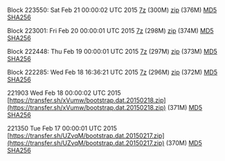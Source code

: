 Block 223550: Sat Feb 21 00:00:02 UTC 2015 [7z](https://transfer.sh/HA0Jk/bootstrap.dat.20150221.7z) (300M) [zip](https://transfer.sh/189CqI/bootstrap.dat.20150221.zip) (376M) [MD5](https://transfer.sh/3OcQg/md5.txt) [SHA256](https://transfer.sh/4LKpA/sha256.txt)

Block 223001: Fri Feb 20 00:00:01 UTC 2015 [7z](https://transfer.sh/Iwksc/bootstrap.dat.20150220.7z) (298M) [zip](https://transfer.sh/10wXeL/bootstrap.dat.20150220.zip) (374M) [MD5](https://transfer.sh/wq9dZ/md5.txt) [SHA256](https://transfer.sh/lVNzp/sha256.txt)

Block 222448: Thu Feb 19 00:00:01 UTC 2015 [7z](https://transfer.sh/i2xeH/bootstrap.dat.20150219.7z) (297M) [zip](https://transfer.sh/Xm23y/bootstrap.dat.20150219.zip) (373M) [MD5](https://transfer.sh/fiF7T/md5.txt) [SHA256](https://transfer.sh/119Dik/sha256.txt)

Block 222285: Wed Feb 18 16:36:21 UTC 2015 [7z](https://transfer.sh/VT7Bi/bootstrap.dat.20150218.7z) (296M) [zip](https://transfer.sh/5lBYp/bootstrap.dat.20150218.zip) (372M) [MD5](https://transfer.sh/FLsHk/md5.txt) [SHA256](https://transfer.sh/kf8hb/sha256.txt)

221903 Wed Feb 18 00:00:02 UTC 2015 [https://transfer.sh/xVumw/bootstrap.dat.20150218.zip](https://transfer.sh/xVumw/bootstrap.dat.20150218.zip) (371M) [MD5](https://transfer.sh/n263k/md5.txt) [SHA256](https://transfer.sh/AsHv1/sha256.txt)

221350 Tue Feb 17 00:00:01 UTC 2015 [https://transfer.sh/UZvqM/bootstrap.dat.20150217.zip](https://transfer.sh/UZvqM/bootstrap.dat.20150217.zip) (370M) [MD5](https://transfer.sh/5jq3Z/md5.txt) [SHA256](https://transfer.sh/KYOPP/sha256.txt)
